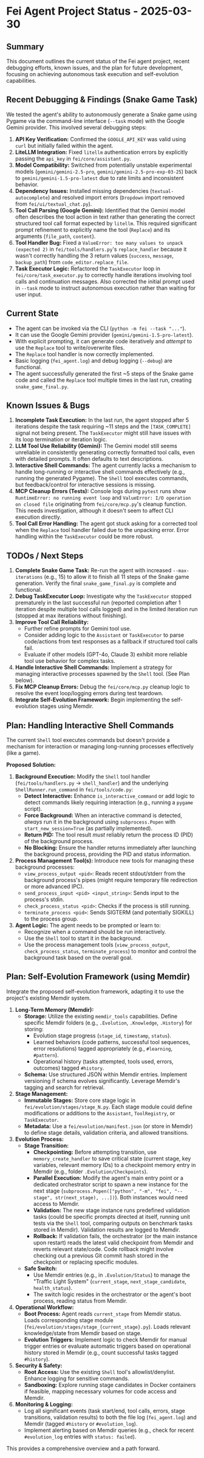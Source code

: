 # Fei Agent Project Status - 2025-03-30

## Summary

This document outlines the current status of the Fei agent project, recent debugging efforts, known issues, and the plan for future development, focusing on achieving autonomous task execution and self-evolution capabilities.

## Recent Debugging & Findings (Snake Game Task)

We tested the agent's ability to autonomously generate a Snake game using Pygame via the command-line interface (`--task` mode) with the Google Gemini provider. This involved several debugging steps:

1.  **API Key Verification:** Confirmed the `GOOGLE_API_KEY` was valid using `curl` but initially failed within the agent.
2.  **LiteLLM Integration:** Fixed `litellm` authentication errors by explicitly passing the `api_key` in `fei/core/assistant.py`.
3.  **Model Compatibility:** Switched from potentially unstable experimental models (`gemini/gemini-2.5-pro`, `gemini/gemini-2.5-pro-exp-03-25`) back to `gemini/gemini-1.5-pro-latest` due to rate limits and inconsistent behavior.
4.  **Dependency Issues:** Installed missing dependencies (`textual-autocomplete`) and resolved import errors (`Dropdown` import removed from `fei/ui/textual_chat.py`).
5.  **Tool Call Parsing (Google Gemini):** Identified that the Gemini model often describes the tool action in text rather than generating the correct structured tool call format expected by `litellm`. This required significant prompt refinement to explicitly name the tool (`Replace`) and its arguments (`file_path`, `content`).
6.  **Tool Handler Bug:** Fixed a `ValueError: too many values to unpack (expected 2)` in `fei/tools/handlers.py`'s `replace_handler` because it wasn't correctly handling the 3 return values (`success`, `message`, `backup_path`) from `code_editor.replace_file`.
7.  **Task Executor Logic:** Refactored the `TaskExecutor` loop in `fei/core/task_executor.py` to correctly handle iterations involving tool calls and continuation messages. Also corrected the initial prompt used in `--task` mode to instruct autonomous execution rather than waiting for user input.

## Current State

*   The agent can be invoked via the CLI (`python -m fei --task "..."`).
*   It can use the Google Gemini provider (`gemini/gemini-1.5-pro-latest`).
*   With explicit prompting, it can generate code iteratively and *attempt* to use the `Replace` tool to write/overwrite files.
*   The `Replace` tool handler is now correctly implemented.
*   Basic logging (`fei_agent.log`) and debug logging (`--debug`) are functional.
*   The agent successfully generated the first ~5 steps of the Snake game code and called the `Replace` tool multiple times in the last run, creating `snake_game_final.py`.

## Known Issues & Bugs

1.  **Incomplete Task Execution:** In the last run, the agent stopped after 5 iterations despite the task requiring ~11 steps and the `[TASK_COMPLETE]` signal not being present. The `TaskExecutor` might still have issues with its loop termination or iteration logic.
2.  **LLM Tool Use Reliability (Gemini):** The Gemini model still seems unreliable in consistently generating correctly formatted tool calls, even with detailed prompts. It often defaults to text descriptions.
3.  **Interactive Shell Commands:** The agent currently lacks a mechanism to handle long-running or interactive shell commands effectively (e.g., running the generated Pygame). The `Shell` tool executes commands, but feedback/control for interactive sessions is missing.
4.  **MCP Cleanup Errors (Tests):** Console logs during `pytest` runs show `RuntimeError: no running event loop` and `ValueError: I/O operation on closed file` originating from `fei/core/mcp.py`'s cleanup function. This needs investigation, although it doesn't seem to affect CLI execution directly.
5.  **Tool Call Error Handling:** The agent got stuck asking for a corrected tool when the `Replace` tool handler failed due to the unpacking error. Error handling within the `TaskExecutor` could be more robust.

## TODOs / Next Steps

1.  **Complete Snake Game Task:** Re-run the agent with increased `--max-iterations` (e.g., 15) to allow it to finish all 11 steps of the Snake game generation. Verify the final `snake_game_final.py` is complete and functional.
2.  **Debug TaskExecutor Loop:** Investigate why the `TaskExecutor` stopped prematurely in the last successful run (reported completion after 1 iteration despite multiple tool calls logged) and in the limited iteration run (stopped at max iterations without finishing).
3.  **Improve Tool Call Reliability:**
    *   Further refine prompts for Gemini tool use.
    *   Consider adding logic to the `Assistant` or `TaskExecutor` to parse code/actions from text responses as a fallback if structured tool calls fail.
    *   Evaluate if other models (GPT-4o, Claude 3) exhibit more reliable tool use behavior for complex tasks.
4.  **Handle Interactive Shell Commands:** Implement a strategy for managing interactive processes spawned by the `Shell` tool. (See Plan below).
5.  **Fix MCP Cleanup Errors:** Debug the `fei/core/mcp.py` cleanup logic to resolve the event loop/logging errors during test teardown.
6.  **Integrate Self-Evolution Framework:** Begin implementing the self-evolution stages using Memdir.

## Plan: Handling Interactive Shell Commands

The current `Shell` tool executes commands but doesn't provide a mechanism for interaction or managing long-running processes effectively (like a game).

**Proposed Solution:**

1.  **Background Execution:** Modify the `Shell` tool handler (`fei/tools/handlers.py` -> `shell_handler`) and the underlying `ShellRunner.run_command` in `fei/tools/code.py`:
    *   **Detect Interactive:** Enhance `is_interactive_command` or add logic to detect commands likely requiring interaction (e.g., running a `pygame` script).
    *   **Force Background:** When an interactive command is detected, *always* run it in the background using `subprocess.Popen` with `start_new_session=True` (as partially implemented).
    *   **Return PID:** The tool result *must* reliably return the process ID (PID) of the background process.
    *   **No Blocking:** Ensure the handler returns immediately after launching the background process, providing the PID and status information.
2.  **Process Management Tool(s):** Introduce new tools for managing these background processes:
    *   `view_process_output <pid>`: Reads recent stdout/stderr from the background process's pipes (might require temporary file redirection or more advanced IPC).
    *   `send_process_input <pid> <input_string>`: Sends input to the process's stdin.
    *   `check_process_status <pid>`: Checks if the process is still running.
    *   `terminate_process <pid>`: Sends SIGTERM (and potentially SIGKILL) to the process group.
3.  **Agent Logic:** The agent needs to be prompted or learn to:
    *   Recognize when a command should be run interactively.
    *   Use the `Shell` tool to start it in the background.
    *   Use the process management tools (`view_process_output`, `check_process_status`, `terminate_process`) to monitor and control the background task based on the overall goal.

## Plan: Self-Evolution Framework (using Memdir)

Integrate the proposed self-evolution framework, adapting it to use the project's existing Memdir system.

1.  **Long-Term Memory (Memdir):**
    *   **Storage:** Utilize the existing `memdir_tools` capabilities. Define specific Memdir folders (e.g., `.Evolution`, `.Knowledge`, `.History`) for storing:
        *   Evolution stage progress (`stage_id`, `timestamp`, `status`).
        *   Learned behaviors (code patterns, successful tool sequences, error resolutions) tagged appropriately (e.g., `#learning`, `#pattern`).
        *   Operational history (tasks attempted, tools used, errors, outcomes) tagged `#history`.
    *   **Schema:** Use structured JSON within Memdir entries. Implement versioning if schema evolves significantly. Leverage Memdir's tagging and search for retrieval.
2.  **Stage Management:**
    *   **Immutable Stages:** Store core stage logic in `fei/evolution/stages/stage_N.py`. Each stage module could define modifications or additions to the `Assistant`, `ToolRegistry`, or `TaskExecutor`.
    *   **Metadata:** Use a `fei/evolution/manifest.json` (or store in Memdir) to define stage details, validation criteria, and allowed transitions.
3.  **Evolution Process:**
    *   **Stage Transition:**
        *   **Checkpointing:** Before attempting transition, use `memory_create_handler` to save critical state (current stage, key variables, relevant memory IDs) to a checkpoint memory entry in Memdir (e.g., folder `.Evolution/Checkpoints`).
        *   **Parallel Execution:** Modify the agent's main entry point or a dedicated orchestrator script to spawn a new instance for the next stage (`subprocess.Popen(["python", "-m", "fei", "--stage", str(next_stage), ...])`). Both instances would need access to Memdir.
        *   **Validation:** The new stage instance runs predefined validation tasks (could be specific prompts directed at itself, running unit tests via the `Shell` tool, comparing outputs on benchmark tasks stored in Memdir). Validation results are logged to Memdir.
        *   **Rollback:** If validation fails, the orchestrator (or the main instance upon restart) reads the latest valid checkpoint from Memdir and reverts relevant state/code. Code rollback might involve checking out a previous Git commit hash stored in the checkpoint or replacing specific modules.
    *   **Safe Switch:**
        *   Use Memdir entries (e.g., in `.Evolution/Status`) to manage the "Traffic Light System" (`current_stage`, `next_stage_candidate`, `health_status`).
        *   The switch logic resides in the orchestrator or the agent's boot process, reading status from Memdir.
4.  **Operational Workflow:**
    *   **Boot Process:** Agent reads `current_stage` from Memdir status. Loads corresponding stage module (`fei/evolution/stages/stage_{current_stage}.py`). Loads relevant knowledge/state from Memdir based on stage.
    *   **Evolution Triggers:** Implement logic to check Memdir for manual trigger entries or evaluate automatic triggers based on operational history stored in Memdir (e.g., count successful tasks tagged `#history`).
5.  **Security & Safety:**
    *   **Root Access:** Use the existing `Shell` tool's allowlist/denylist. Enhance logging for sensitive commands.
    *   **Sandboxing:** Explore running stage candidates in Docker containers if feasible, mapping necessary volumes for code access and Memdir.
6.  **Monitoring & Logging:**
    *   Log all significant events (task start/end, tool calls, errors, stage transitions, validation results) to both the file log (`fei_agent.log`) and Memdir (tagged `#history` or `#evolution_log`).
    *   Implement alerting based on Memdir queries (e.g., check for recent `#evolution_log` entries with `status: failed`).

This provides a comprehensive overview and a path forward.
